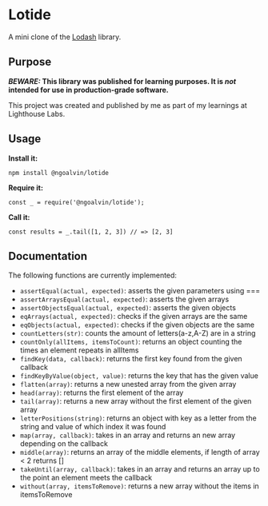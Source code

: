 # Lotide

A mini clone of the [Lodash](https://lodash.com) library.

## Purpose

**_BEWARE:_ This library was published for learning purposes. It is _not_ intended for use in production-grade software.**

This project was created and published by me as part of my learnings at Lighthouse Labs. 

## Usage

**Install it:**

`npm install @ngoalvin/lotide`

**Require it:**

`const _ = require('@ngoalvin/lotide');`

**Call it:**

`const results = _.tail([1, 2, 3]) // => [2, 3]`

## Documentation

The following functions are currently implemented:

* `assertEqual(actual, expected)`: asserts the given parameters using ===
* `assertArraysEqual(actual, expected)`: asserts the given arrays 
* `assertObjectsEqual(actual, expected)`: asserts the given objects 
* `eqArrays(actual, expected)`: checks if the given arrays are the same 
* `eqObjects(actual, expected)`: checks if the given objects are the same
* `countLetters(str)`: counts the amount of letters(a-z,A-Z) are in a string
* `countOnly(allItems, itemsToCount)`: returns an object counting the times an element repeats in allItems
* `findKey(data, callback)`: returns the first key found from the given callback
* `findKeyByValue(object, value)`: returns the key that has the given value
* `flatten(array)`: returns a new unested array from the given array
* `head(array)`: returns the first element of the array
* `tail(array)`: returns a new array without the first element of the given array
* `letterPositions(string)`: returns an object with key as a letter from the string and value of which index it was found
* `map(array, callback)`: takes in an array and returns an new array depending on the callback
* `middle(array)`: returns an array of the middle elements, if length of array < 2 returns []
* `takeUntil(array, callback)`: takes in an array and returns an array up to the point an element meets the callback
* `without(array, itemsToRemove)`: returns a new array without the items in itemsToRemove


